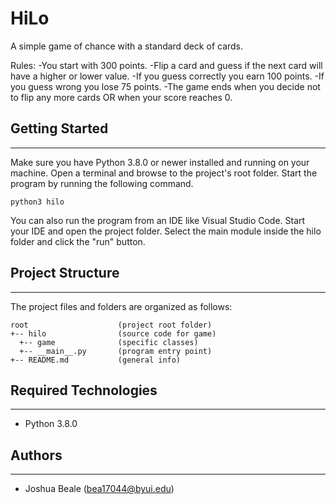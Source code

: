 # HiLo
A simple game of chance with a standard deck of cards.

Rules:
-You start with 300 points.
-Flip a card and guess if the next card will have a higher or lower value.
-If you guess correctly you earn 100 points.
-If you guess wrong you lose 75 points.
-The game ends when you decide not to flip any more cards OR when your score reaches 0.

## Getting Started
---
Make sure you have Python 3.8.0 or newer installed and running on your machine. Open a terminal and 
browse to the project's root folder. Start the program by running the following command.
```
python3 hilo 
```
You can also run the program from an IDE like Visual Studio Code. Start your IDE and open the 
project folder. Select the main module inside the hilo folder and click the "run" button.

## Project Structure
---
The project files and folders are organized as follows:
```
root                    (project root folder)
+-- hilo                (source code for game)
  +-- game              (specific classes)
  +-- __main__.py       (program entry point)
+-- README.md           (general info)
```

## Required Technologies
---
* Python 3.8.0

## Authors
---
* Joshua Beale (bea17044@byui.edu)
